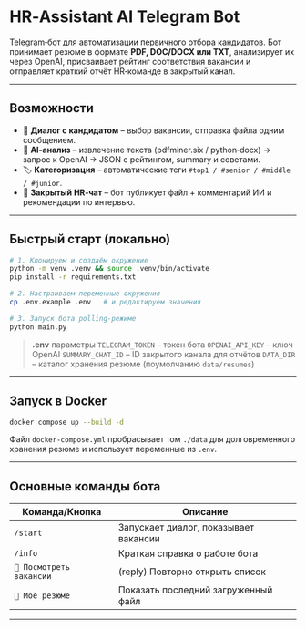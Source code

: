 # HR‑Assistant AI Telegram Bot

Telegram‑бот для автоматизации первичного отбора кандидатов. Бот принимает резюме в формате **PDF, DOC/DOCX или TXT**, анализирует их через OpenAI, присваивает рейтинг соответствия вакансии и отправляет краткий отчёт HR‑команде в закрытый канал.

---

## Возможности

* 💬 **Диалог с кандидатом** – выбор вакансии, отправка файла одним сообщением.
* 🤖 **AI‑анализ** – извлечение текста (pdfminer.six / python‑docx) → запрос к OpenAI → JSON с рейтингом, summary и советами.
* 🏷️ **Категоризация** – автоматические теги `#top1 / #senior / #middle / #junior`.
* 📡 **Закрытый HR‑чат** – бот публикует файл + комментарий ИИ и рекомендации по интервью.

---

## Быстрый старт (локально)

```bash
# 1. Клонируем и создаём окружение
python -m venv .venv && source .venv/bin/activate
pip install -r requirements.txt

# 2. Настраиваем переменные окружения
cp .env.example .env   # и редактируем значения

# 3. Запуск бота polling‑режиме
python main.py
```

> **.env** параметры
> `TELEGRAM_TOKEN` – токен бота
> `OPENAI_API_KEY` – ключ OpenAI
> `SUMMARY_CHAT_ID` – ID закрытого канала для отчётов
> `DATA_DIR` – каталог хранения резюме (поумолчанию `data/resumes`)

---

## Запуск в Docker

```bash
docker compose up --build -d
```

Файл `docker-compose.yml` пробрасывает том `./data` для долговременного хранения резюме и использует переменные из `.env`.

---

## Основные команды бота

| Команда/Кнопка         | Описание                              |
| ---------------------- | ------------------------------------- |
| `/start`               | Запускает диалог, показывает вакансии |
| `/info`                | Краткая справка о работе бота         |
| `👀 Посмотреть вакансии` | (reply) Повторно открыть список       |
| `📄 Моё резюме`        | Показать последний загруженный файл   |

---


